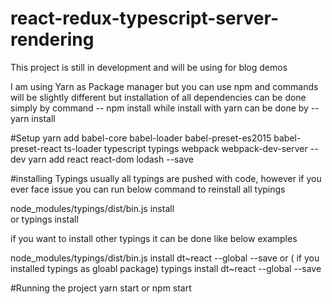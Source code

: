 # react-redux-typescript-server-rendering
This project is still in development and will be using for blog demos

I am using Yarn as Package manager but you can use npm and commands will be slightly different but installation of all dependencies can be done simply by command
-- npm install
while install with yarn can be done by
-- yarn install

#Setup
 yarn add  babel-core babel-loader  babel-preset-es2015 babel-preset-react ts-loader typescript typings webpack webpack-dev-server  --dev
 yarn add  react react-dom  lodash --save

 #installing Typings
 usually all typings are pushed with code, however if you ever face issue you can run below command to reinstall all typings

 node_modules/typings/dist/bin.js install   
     or
 typings install


 if you want to install other typings it can be done like below examples

 node_modules/typings/dist/bin.js install dt~react --global --save
        or ( if you installed typings as gloabl package)
 typings  install dt~react --global --save

#Running the project
yarn start
  or
npm start
